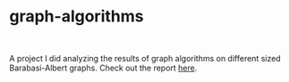 # graph-algorithms

<br>

A project I did analyzing the results of graph algorithms on different sized Barabasi-Albert graphs. Check out the report [here](graph-algorithms.pdf).
